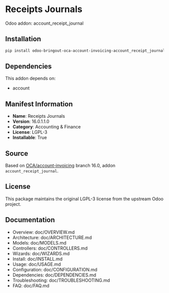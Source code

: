 # Receipts Journals

Odoo addon: account_receipt_journal

## Installation

```bash
pip install odoo-bringout-oca-account-invoicing-account_receipt_journal
```

## Dependencies

This addon depends on:
- account

## Manifest Information

- **Name**: Receipts Journals
- **Version**: 16.0.1.1.0
- **Category**: Accounting & Finance
- **License**: LGPL-3
- **Installable**: True

## Source

Based on [OCA/account-invoicing](https://github.com/OCA/account-invoicing) branch 16.0, addon `account_receipt_journal`.

## License

This package maintains the original LGPL-3 license from the upstream Odoo project.

## Documentation

- Overview: doc/OVERVIEW.md
- Architecture: doc/ARCHITECTURE.md
- Models: doc/MODELS.md
- Controllers: doc/CONTROLLERS.md
- Wizards: doc/WIZARDS.md
- Install: doc/INSTALL.md
- Usage: doc/USAGE.md
- Configuration: doc/CONFIGURATION.md
- Dependencies: doc/DEPENDENCIES.md
- Troubleshooting: doc/TROUBLESHOOTING.md
- FAQ: doc/FAQ.md
